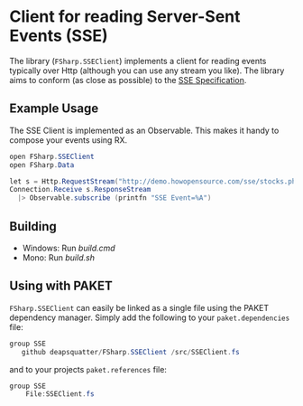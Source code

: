 # Client for reading Server-Sent Events (SSE)
The library (`FSharp.SSEClient`) implements a client for reading events typically over Http (although you can use any stream you like). The library aims to conform (as close as possible) to the [SSE Specification](https://www.w3.org/TR/eventsource/).
## Example Usage
The SSE Client is implemented as an Observable. This makes it handy to compose your events using RX.
```csharp
open FSharp.SSEClient
open FSharp.Data

let s = Http.RequestStream("http://demo.howopensource.com/sse/stocks.php")
Connection.Receive s.ResponseStream
  |> Observable.subscribe (printfn "SSE Event=%A")
```
## Building
* Windows: Run *build.cmd* 
* Mono: Run *build.sh*

## Using with PAKET
`FSharp.SSEClient` can easily be linked as a single file using the PAKET dependency manager. Simply add the following to your `paket.dependencies` file:
```csharp
group SSE
   github deapsquatter/FSharp.SSEClient /src/SSEClient.fs
```
and to your projects `paket.references` file:
```csharp
group SSE
    File:SSEClient.fs
```
 
